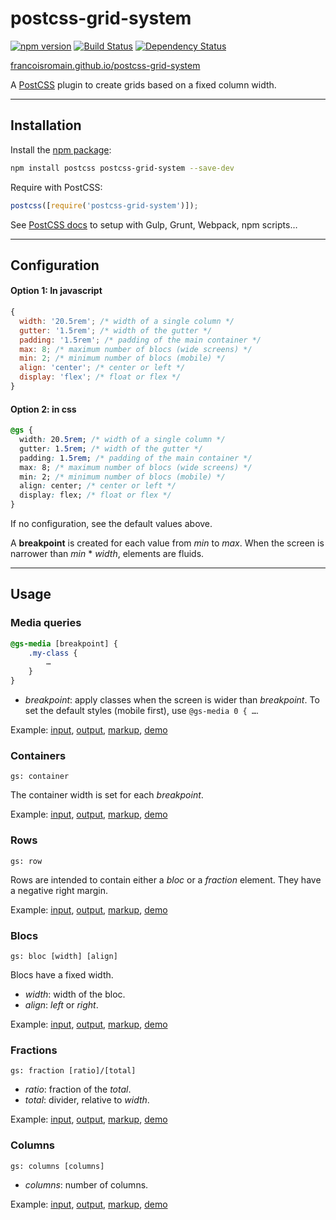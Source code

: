 # postcss-grid-system

[![npm version][npm-img]][npm] [![Build Status][ci-img]][ci] [![Dependency Status][dep-img]][dep]

[francoisromain.github.io/postcss-grid-system][github.io]

A [PostCSS] plugin to create grids based on a fixed column width.

[github.io]: http://francoisromain.github.io/postcss-grid-system
[postcss]: https://github.com/postcss/postcss
[ci-img]: https://travis-ci.org/francoisromain/postcss-grid-system.svg
[ci]: https://travis-ci.org/francoisromain/postcss-grid-system
[npm-img]: https://badge.fury.io/js/postcss-grid-system.svg
[npm]: https://badge.fury.io/js/postcss-grid-system
[dep-img]: https://david-dm.org/francoisromain/postcss-grid-system.svg
[dep]: https://david-dm.org/francoisromain/postcss-grid-system

---

## Installation

Install the [npm package](https://www.npmjs.com/package/postcss-grid-system):

```bash
npm install postcss postcss-grid-system --save-dev
```

Require with PostCSS:

```js
postcss([require('postcss-grid-system')]);
```

See [PostCSS docs](https://github.com/postcss/postcss#usage) to setup with Gulp, Grunt, Webpack, npm scripts…

---

## Configuration

#### Option 1: In javascript

```javascript
{
  width: '20.5rem'; /* width of a single column */
  gutter: '1.5rem'; /* width of the gutter */
  padding: '1.5rem'; /* padding of the main container */
  max: 8; /* maximum number of blocs (wide screens) */
  min: 2; /* minimum number of blocs (mobile) */
  align: 'center'; /* center or left */
  display: 'flex'; /* float or flex */
}
```

#### Option 2: in css

```css
@gs {
  width: 20.5rem; /* width of a single column */
  gutter: 1.5rem; /* width of the gutter */
  padding: 1.5rem; /* padding of the main container */
  max: 8; /* maximum number of blocs (wide screens) */
  min: 2; /* minimum number of blocs (mobile) */
  align: center; /* center or left */
  display: flex; /* float or flex */
}
```

If no configuration, see the default values above.

A **breakpoint** is created for each value from _min_ to _max_. When the screen is narrower than _min_ \* _width_, elements are fluids.

---

## Usage

### Media queries

```css
@gs-media [breakpoint] {
    .my-class {
        …
    }
}
```

- _breakpoint_: apply classes when the screen is wider than _breakpoint_. To set the default styles (mobile first), use `@gs-media 0 { …`.

Example: [input](https://github.com/francoisromain/postcss-grid-system/blob/gh-pages/test/src/00.css), [output](https://github.com/francoisromain/postcss-grid-system/blob/gh-pages/test/dist/00.css), [markup](https://github.com/francoisromain/postcss-grid-system/blob/gh-pages/test/00.html), [demo](http://francoisromain.github.io/postcss-grid-system/test/00.html)

### Containers

`gs: container`

The container width is set for each _breakpoint_.

Example: [input](https://github.com/francoisromain/postcss-grid-system/blob/gh-pages/test/src/01.css), [output](https://github.com/francoisromain/postcss-grid-system/blob/gh-pages/test/dist/01.css), [markup](https://github.com/francoisromain/postcss-grid-system/blob/gh-pages/test/01.html), [demo](http://francoisromain.github.io/postcss-grid-system/test/01.html)

### Rows

`gs: row`

Rows are intended to contain either a _bloc_ or a _fraction_ element. They have a negative right margin.

Example: [input](https://github.com/francoisromain/postcss-grid-system/blob/gh-pages/test/src/02.css), [output](https://github.com/francoisromain/postcss-grid-system/blob/gh-pages/test/dist/02.css), [markup](https://github.com/francoisromain/postcss-grid-system/blob/gh-pages/test/02.html), [demo](http://francoisromain.github.io/postcss-grid-system/test/02.html)

### Blocs

`gs: bloc [width] [align]`

Blocs have a fixed width.

- _width_: width of the bloc.
- _align_: _left_ or _right_.

Example: [input](https://github.com/francoisromain/postcss-grid-system/blob/gh-pages/test/src/03.css), [output](https://github.com/francoisromain/postcss-grid-system/blob/gh-pages/test/dist/03.css), [markup](https://github.com/francoisromain/postcss-grid-system/blob/gh-pages/test/03.html), [demo](http://francoisromain.github.io/postcss-grid-system/test/03.html)

### Fractions

`gs: fraction [ratio]/[total]`

- _ratio_: fraction of the _total_.
- _total_: divider, relative to _width_.

Example: [input](https://github.com/francoisromain/postcss-grid-system/blob/gh-pages/test/src/05.css), [output](https://github.com/francoisromain/postcss-grid-system/blob/gh-pages/test/dist/05.css), [markup](https://github.com/francoisromain/postcss-grid-system/blob/gh-pages/test/05.html), [demo](http://francoisromain.github.io/postcss-grid-system/test/05.html)

### Columns

`gs: columns [columns]`

- _columns_: number of columns.

Example: [input](https://github.com/francoisromain/postcss-grid-system/blob/gh-pages/test/src/06.css), [output](https://github.com/francoisromain/postcss-grid-system/blob/gh-pages/test/dist/06.css), [markup](https://github.com/francoisromain/postcss-grid-system/blob/gh-pages/test/06.html), [demo](http://francoisromain.github.io/postcss-grid-system/test/06.html)
